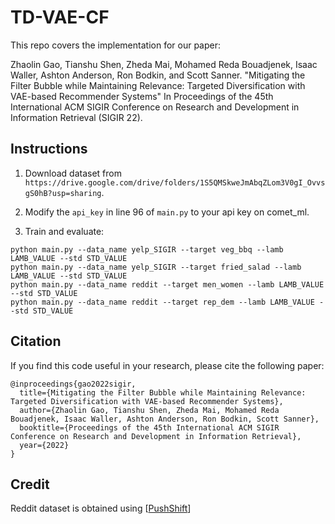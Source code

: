 # TD-VAE-CF

This repo covers the implementation for our paper:

Zhaolin Gao, Tianshu Shen, Zheda Mai, Mohamed Reda Bouadjenek, Isaac Waller, Ashton Anderson, Ron Bodkin, and Scott Sanner. "Mitigating the Filter Bubble while Maintaining Relevance: Targeted Diversification with VAE-based Recommender Systems" In Proceedings of the 45th International ACM SIGIR Conference on Research and Development in Information Retrieval (SIGIR 22).

## Instructions

1. Download dataset from `https://drive.google.com/drive/folders/1S5QMSkweJmAbqZLom3V0gI_OvvsgS0hB?usp=sharing`.

2. Modify the `api_key` in line 96 of `main.py` to your api key on comet_ml.

3. Train and evaluate:
```
python main.py --data_name yelp_SIGIR --target veg_bbq --lamb LAMB_VALUE --std STD_VALUE
python main.py --data_name yelp_SIGIR --target fried_salad --lamb LAMB_VALUE --std STD_VALUE
python main.py --data_name reddit --target men_women --lamb LAMB_VALUE --std STD_VALUE
python main.py --data_name reddit --target rep_dem --lamb LAMB_VALUE --std STD_VALUE
```

## Citation

If you find this code useful in your research, please cite the following paper:

    @inproceedings{gao2022sigir,
      title={Mitigating the Filter Bubble while Maintaining Relevance: Targeted Diversification with VAE-based Recommender Systems},
      author={Zhaolin Gao, Tianshu Shen, Zheda Mai, Mohamed Reda Bouadjenek, Isaac Waller, Ashton Anderson, Ron Bodkin, Scott Sanner},
      booktitle={Proceedings of the 45th International ACM SIGIR Conference on Research and Development in Information Retrieval},
      year={2022}
    }

## Credit

Reddit dataset is obtained using [[PushShift](https://github.com/pushshift/api)]
